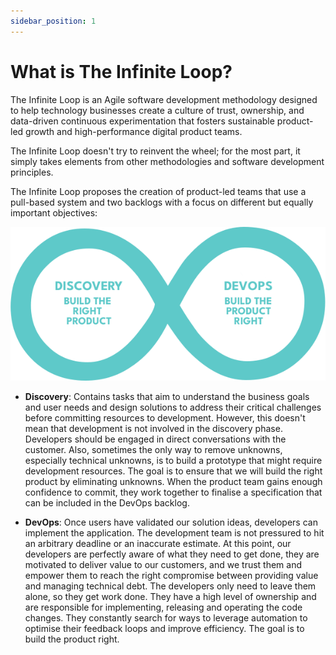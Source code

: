 ```yaml
---
sidebar_position: 1
---
```


# What is The Infinite Loop?

The Infinite Loop is an Agile software development methodology designed to help technology businesses create a culture of trust, ownership, and data-driven continuous experimentation that fosters sustainable product-led growth and high-performance digital product teams.

The Infinite Loop doesn't try to reinvent the wheel; for the most part, it simply takes elements from other methodologies and software development principles. 

The Infinite Loop proposes the creation of product-led teams that use a pull-based system and two backlogs with a focus on different but equally important objectives:

<p align="center">
  <img src="/img/loop-b.png" />
</p>

- **Discovery**: Contains tasks that aim to understand the business goals and user needs and design solutions to address their critical challenges before committing resources to development. However, this doesn't mean that development is not involved in the discovery phase. Developers should be engaged in direct conversations with the customer. Also, sometimes the only way to remove unknowns, especially technical unknowns, is to build a prototype that might require development resources. The goal is to ensure that we will build the right product by eliminating unknowns. When the product team gains enough confidence to commit, they work together to finalise a specification that can be included in the DevOps backlog.

- **DevOps**: Once users have validated our solution ideas, developers can implement the application. The development team is not pressured to hit an arbitrary deadline or an inaccurate estimate. At this point, our developers are perfectly aware of what they need to get done, they are motivated to deliver value to our customers, and we trust them and empower them to reach the right compromise between providing value and managing technical debt. The developers only need to leave them alone, so they get work done. They have a high level of ownership and are responsible for implementing, releasing and operating the code changes. They constantly search for ways to leverage automation to optimise their feedback loops and improve efficiency. The goal is to build the product right.